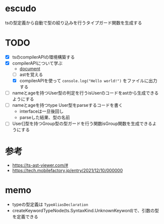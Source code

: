 # escudo

tsの型定義から自動で型の絞り込みを行うタイプガード関数を生成する

# TODO

- [x] tsのcompilerAPIの環境構築する
- [x] compilerAPIについて学ぶ
  - [document](https://github.com/microsoft/TypeScript/wiki/Using-the-Compiler-API)
  - [ ] astを覚える
  - [x] compilerAPIを使って `console.log("Hello world!")` をファイルに出力する
- [ ] nameとageを持つUser型の判定を行うisUserのコードをastから生成できるようにする
- [ ] nameとageを持つtype User型をparseするコードを書く
  - interfaceは一旦後回し
  - parseした結果、型の名前
- [ ] User[]型を持つGroup型の型ガードを行う関数isGroup関数を生成できるようにする

# 参考

- https://ts-ast-viewer.com/#
- https://tech.mobilefactory.jp/entry/2021/12/10/000000

# memo

- typeの型定義は `TypeAliasDeclaration`
- createKeywordTypeNode(ts.SyntaxKind.UnknownKeyword)で、引数の型を定義できる


